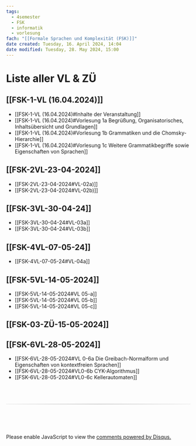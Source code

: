 ```yaml
---
tags:
  - 4semester
  - FSK
  - informatik
  - vorlesung
fach: "[[Formale Sprachen und Komplexität (FSK)]]"
date created: Tuesday, 16. April 2024, 14:04
date modified: Tuesday, 28. May 2024, 15:00
---
```


# Liste aller VL & ZÜ

## [[FSK-1-VL (16.04.2024)]]

- [[FSK-1-VL (16.04.2024)#Inhalte der Veranstaltung]]
- [[FSK-1-VL (16.04.2024)#Vorlesung 1a Begrüßung, Organisatorisches, Inhaltsübersicht und Grundlagen]]
- [[FSK-1-VL (16.04.2024)#Vorlesung 1b Grammatiken und die Chomsky-Hierarchie]]
- [[FSK-1-VL (16.04.2024)#Vorlesung 1c Weitere Grammatikbegriffe sowie Eigenschaften von Sprachen]]

## [[FSK-2VL-23-04-2024]]

- [[FSK-2VL-23-04-2024#VL-02a)]]
- [[FSK-2VL-23-04-2024#VL-02b)]]

## [[FSK-3VL-30-04-24]]

- [[FSK-3VL-30-04-24#VL-03a]]
- [[FSK-3VL-30-04-24#VL-03b]]

## [[FSK-4VL-07-05-24]]

- [[FSK-4VL-07-05-24#VL-04a]]

## [[FSK-5VL-14-05-2024]]

- [[FSK-5VL-14-05-2024#VL 05-a]]
- [[FSK-5VL-14-05-2024#VL 05-b]]
- [[FSK-5VL-14-05-2024#VL 05-c]]

## [[FSK-03-ZÜ-15-05-2024]]

## [[FSK-6VL-28-05-2024]]

- [[FSK-6VL-28-05-2024#VL 0-6a Die Greibach-Normalform und Eigenschaften von kontextfreien Sprachen]]
- [[FSK-6VL-28-05-2024#VL0-6b CYK-Algorithmus]]
- [[FSK-6VL-28-05-2024#VL0-6c Kellerautomaten]]

<!-- DISQUS SCRIPT COMMENT START -->

<hr style="border: none; height: 2px; background: linear-gradient(to right, #f0f0f0, #ccc, #f0f0f0); margin-top: 4rem; margin-bottom: 5rem;">
<div id="disqus_thread"></div>
<script>
    /**
    *  RECOMMENDED CONFIGURATION VARIABLES: EDIT AND UNCOMMENT THE SECTION BELOW TO INSERT DYNAMIC VALUES FROM YOUR PLATFORM OR CMS.
    *  LEARN WHY DEFINING THESE VARIABLES IS IMPORTANT: https://disqus.com/admin/universalcode/#configuration-variables    */
    /*
    var disqus_config = function () {
    this.page.url = PAGE_URL;  // Replace PAGE_URL with your page's canonical URL variable
    this.page.identifier = PAGE_IDENTIFIER; // Replace PAGE_IDENTIFIER with your page's unique identifier variable
    };
    */
    (function() { // DON'T EDIT BELOW THIS LINE
    var d = document, s = d.createElement('script');
    s.src = 'https://myuninotes.disqus.com/embed.js';
    s.setAttribute('data-timestamp', +new Date());
    (d.head || d.body).appendChild(s);
    })();
</script>
<noscript>Please enable JavaScript to view the <a href="https://disqus.com/?ref_noscript">comments powered by Disqus.</a></noscript>

<!-- DISQUS SCRIPT COMMENT END -->
